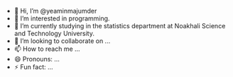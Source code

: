 - 👋 Hi, I’m @yeaminmajumder
- 👀 I’m interested in programming.
- 🌱 I’m currently studying in the statistics department at Noakhali Science and Technology University.
- 💞️ I’m looking to collaborate on ...
- 📫 How to reach me ...
- 😄 Pronouns: ...
- ⚡ Fun fact: ...

<!---
yeaminmajumder/yeaminmajumder is a ✨ special ✨ repository because its `README.md` (this file) appears on your GitHub profile.
You can click the Preview link to take a look at your changes.
--->
